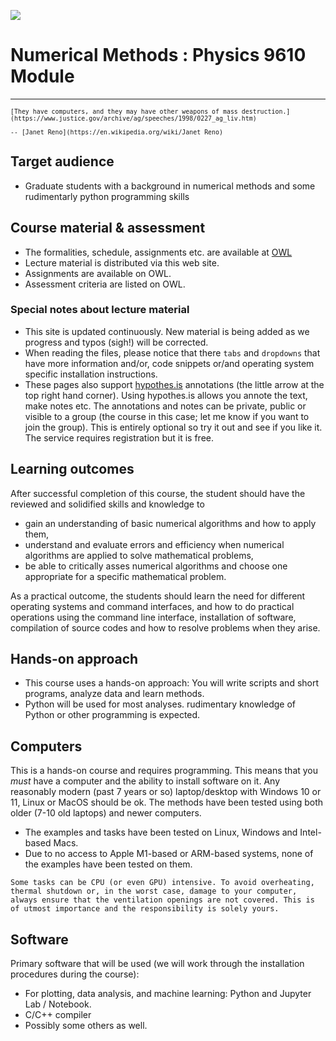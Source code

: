 ![](../images/header.svg)

# Numerical Methods : Physics 9610 Module


<hr>


<small>

```{epigraph}
[They have computers, and they may have other weapons of mass destruction.](https://www.justice.gov/archive/ag/speeches/1998/0227_ag_liv.htm)

-- [Janet Reno](https://en.wikipedia.org/wiki/Janet_Reno) 
```

</small>



## Target audience

- Graduate students with a background in numerical methods and some rudimentarly python programming skills

## Course material & assessment

- The formalities, schedule, assignments etc. are available at [OWL](https://owl.uwo.ca)
- Lecture material is distributed via this web site.
- Assignments are available on OWL.
- Assessment criteria are listed on OWL.

### Special notes about lecture material

- This site is updated continuously. New material is being added as we progress and typos (sigh!) will be corrected.
- When reading the files, please notice that there `tabs` and `dropdowns` that have more information and/or, code snippets or/and operating system specific installation instructions.
- These pages also support [hypothes.is](https://hypothes.is/) annotations (the little arrow at the top right hand corner). Using hypothes.is allows you annote the text, make notes etc. The annotations and notes can be private, public or visible to a group (the course in this case; let me know if you want to join the group). This is entirely optional so try it out and see if you like it. The service requires registration but it is free.

## Learning outcomes

After successful completion of this course, the student should have the reviewed and solidified skills and knowledge to

- gain an understanding of basic numerical algorithms and how to apply them,
- understand and evaluate errors and efficiency when numerical algorithms are applied to solve mathematical problems,
- be able to critically asses numerical algorithms and choose one appropriate for a specific mathematical problem.

As a practical outcome, the students should learn the need for different operating systems and command interfaces, and how to do practical operations using the command line interface, installation of software, compilation of source codes and how to resolve problems when they arise.


## Hands-on approach

- This course uses a hands-on approach: You will write scripts and short programs, analyze data and learn methods. 
- Python will be used for most analyses. rudimentary knowledge of Python or other programming is expected. 


## Computers

This is a hands-on course and requires programming. This means that you *must* have a computer and the ability to install software on it. Any reasonably modern (past 7 years or so) laptop/desktop with Windows 10 or 11, Linux or MacOS should be ok. The methods have been tested using both older (7-10 old laptops) and newer computers.

- The examples and tasks have been tested on Linux, Windows and Intel-based Macs. 
- Due to no access to Apple M1-based or ARM-based systems, none of the examples have been tested on them.

```{important}
Some tasks can be CPU (or even GPU) intensive. To avoid overheating, thermal shutdown or, in the worst case, damage to your computer, always ensure that the ventilation openings are not covered. This is of utmost importance and the responsibility is solely yours.

```


## Software

Primary software that will be used (we will work through the installation procedures during the course):

- For plotting, data analysis, and machine learning: Python and Jupyter Lab / Notebook.
- C/C++ compiler
- Possibly some others as well.


